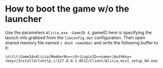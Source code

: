 # How to boot the game w/o the launcher
Use the parameters `Alicia.exe -GameID 4`, gameID here is specifying the launch info grabbed from the `libconfig.dat` configuration. 
Then open shared memory file named `i dont remember` and write the following buffer to it: 
```
\n\t\t|GameId=Alicia|MemberNo=<id>|LoginID=<name>|AuthKey=<key>|InstallUrl=http://127.0.0.1:8512/Client/Alicia_mini_setup_04.exe|ServerType=0|ServerInfo=:|Age=16|Sex=2|Birthday=|WardNo=0|CityCode=00|ZipCode=|PCBangNo=0
```
